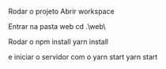Rodar o projeto
Abrir workspace

Entrar na pasta web
cd .\web\

Rodar o npm install
yarn install

e iniciar o servidor com o yarn start
yarn start